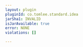 ```yaml
---
layout: plugin
pluginId: co.tomlee.standard.idea
jarSha1: INVALID
isJarAvailable: true
error: NONE
violations: []

---
```


